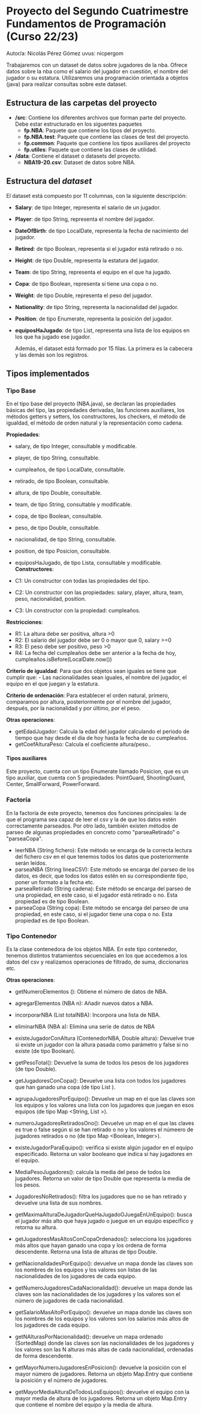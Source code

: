 # Proyecto del Segundo Cuatrimestre Fundamentos de Programación (Curso  22/23)
Autor/a: Nicolás Pérez Gómez  uvus: nicpergom

Trabajaremos con un dataset de datos sobre jugadores de la nba. 
Ofrece datos sobre la nba como el salario del jugador en cuestión, 
el nombre del jugador o su estatura.
Utilizaremos una programación orientada a objetos (java) para realizar consultas sobre este dataset.


## Estructura de las carpetas del proyecto

* **/src**: Contiene los diferentes archivos que forman parte del proyecto. Debe estar estructurado en los siguentes paquetes
  * **fp.NBA**: Paquete que contiene los tipos del proyecto.
  * **fp.NBA.test**: Paquete que contiene las clases de test del proyecto.
  * **fp.common**: Paquete que contiene los tipos auxiliares del proyecto
  * **fp.utiles**:  Paquete que contiene las clases de utilidad. 
* **/data**: Contiene el dataset o datasets del proyecto.
    * **NBA19-20.csv**: Dataset de datos sobre NBA.
    
## Estructura del *dataset*

El dataset está compuesto por 11 columnas, con la siguiente descripción:

* **Salary**: de tipo Integer, representa el salario de un jugador.
* **Player**: de tipo String, representa el nombre del jugador.
* **DateOfBirth**: de tipo LocalDate, representa la fecha de nacimiento del jugador.
* **Retired**: de tipo Boolean, representa si el jugador está retirado o no.
* **Height**: de tipo Double, representa la estatura del jugador.
* **Team**: de tipo String, representa el equipo en el que ha jugado.
* **Copa**: de tipo Boolean, representa si tiene una copa o no.
* **Weight**: de tipo Double, representa el peso del jugador.
* **Nationality**: de tipo String, representa la nacionalidad del jugador.
* **Position**: de tipo Enumerate, representa la posición del jugador.
* **equiposHaJugado**: de tipo List<String>, representa una lista de los equipos en los que ha jugado ese jugador.
	
	Además, el dataset está formado por 15 filas. La primera es la cabecera y las demás son los registros. 

## Tipos implementados



### Tipo Base
En el tipo base del proyecto (NBA.java), se declaran las propiedades básicas del tipo, las propiedades derivadas, las funciones auxiliares, los métodos getters y setters, los constructores, los checkers, el método de igualdad, el método de orden natural y la representación como cadena.

**Propiedades**:

- salary, de tipo Integer, consultable y modificable. 
- player, de tipo String, consultable. 
- cumpleaños, de tipo LocalDate, consultable.
- retirado, de tipo Boolean, consultable.
- altura, de tipo Double, consultable.
- team, de tipo String, consultable y modificable.
- copa, de tipo Boolean, consultable.
- peso, de tipo Double, consultable.
- nacionalidad, de tipo String, consultable.
- position, de tipo Posicion, consultable.
- equiposHaJugado, de tipo Lista, consultable y modificable.
**Constructores**: 

- C1: Un constructor con todas las propiedades del tipo.
- C2: Un constructor con las propiedades: salary, player, altura, team, peso, nacionalidad, position.
- C3: Un constructor con la propiedad: cumpleaños.

**Restricciones**:
 
- R1: La altura debe ser positiva, altura >0
- R2: El salario del jugador debe ser 0 o mayor que 0, salary >=0
- R3: El peso debe ser positivo, peso >0
- R4: La fecha del cumpleaños debe ser anterior a la fecha de hoy, cumpleaños.isBefore(LocalDate.now())

**Criterio de igualdad**: Para que dos objetos sean iguales se tiene que cumplir que:
	- Las nacionalidades sean iguales, el nombre del jugador, el equipo en el que juegan y la estatura.

**Criterio de ordenación**: Para establecer el orden natural, primero, comparamos por altura, posteriormente por el nombre del jugador, después, por la nacionalidad y por último, por el peso.

**Otras operaciones**:
 
-	getEdadJugador: Calcula la edad del jugador calculando el periodo de tiempo que hay desde el dia de hoy hasta la fecha de su cumpleaños.
- 	getCoefAlturaPeso: Calcula el coeficiente altura/peso..

#### Tipos auxiliares
Este proyecto, cuenta con un tipo Enumerate llamado Posicion, que es un tipo auxiliar, que cuenta con 5 propiedades: PointGuard, ShootingGuard, Center, SmallForward, PowerForward.

### Factoría
En la factoría de este proyecto, tenemos dos funciones principales: la de que el programa sea capaz de leer el csv y la de que los datos estén correctamente parseados. Por otro lado, también existen métodos de parseo de algunas propiedades en concreto como "parseaRetirado" o "parseaCopa".
- leerNBA (String fichero): Este método se encarga de la correcta lectura del fichero csv en el que tenemos todos los datos que posteriormente serán leídos.
- parseaNBA (String lineaCSV): Este método se encarga del parseo de los datos, es decir, que todos los datos estén en su correspondiente tipo, poner un formato a la fecha etc.
- parseaRetirado (String cadena): Este método se encarga del parseo de una propiedad, en este caso, si el jugador está retirado o no. Esta propiedad es de tipo Boolean.
- parseaCopa (String copa): Este método se encarga del parseo de una propiedad, en este caso, si el jugador tiene una copa o no. Esta propiedad es de tipo Boolean.

### Tipo Contenedor

Es la clase contenedora de los objetos NBA. En este tipo contenedor, tenemos distintos tratamientos secuenciales en los que accedemos a los datos del csv y realizamos operaciones de filtrado, de suma, diccionarios etc.


**Otras operaciones**:
 
-	getNumeroElementos (): Obtiene el número de datos de NBA.
- 	agregarElementos (NBA n): Añadir nuevos datos a NBA.
-	incorporarNBA (List <NBA> totalNBA): Incorpora una lista de NBA.
- 	eliminarNBA (NBA a): Elimina una serie de datos de NBA
-	existeJugadorConAltura (ContenedorNBA, Double altura): Devuelve true si existe un jugador con la altura pasada como parámetro y false si no 	existe (de tipo Boolean).
-	getPesoTotal(): Devuelve la suma de todos los pesos de los jugadores (de tipo Double).
-	getJugadoresConCopa(): Devuelve una lista con todos los jugadores que han ganado una copa (de tipo List <String>).
-	agrupaJugadoresPorEquipo(): Devuelve un map en el que las claves son los equipos y los valores una lista con los jugadores que juegan en 	esos equipos (de tipo Map <String, List <String>>).
-	numeroJugadoresRetiradosOno(): Devuelve un map en el que las claves es true o false según si se han retirado o no y los valores el númeero 	de jugadores retirados o no (de tipo Map <Boolean, Integer>).
- 	existeJugadorParaEquipo(): verifica si existe algún jugador en el equipo especificado. Retorna un valor booleano que indica si hay jugadores en el equipo.

- 	MediaPesoJugadores(): calcula la media del peso de todos los jugadores. Retorna un valor de tipo Double que representa la media de los pesos.

- 	JugadoresNoRetirados(): filtra los jugadores que no se han retirado y devuelve una lista de sus nombres.

- 	getMaximaAlturaDeJugadorQueHaJugadoOJuegaEnUnEquipo(): busca el jugador más alto que haya jugado o juegue en un equipo específico y retorna su altura.

- 	getJugadoresMasAltosConCopaOrdenados(): selecciona los jugadores más altos que hayan ganado una copa y los ordena de forma descendente. Retorna una lista de alturas de tipo Double.

- 	getNacionalidadesPorEquipo(): devuelve un mapa donde las claves son los nombres de los equipos y los valores son listas de las nacionalidades de los jugadores de cada equipo.

- 	getNumeroJugadoresCadaNacionalidad(): devuelve un mapa donde las claves son las nacionalidades de los jugadores y los valores son el número de jugadores de cada nacionalidad.

- 	getSalarioMasAltoPorEquipo(): devuelve un mapa donde las claves son los nombres de los equipos y los valores son los salarios más altos de los jugadores de cada equipo.

- 	getNAlturasPorNacionalidad(): devuelve un mapa ordenado (SortedMap) donde las claves son las nacionalidades de los jugadores y los valores son las N alturas más altas de cada nacionalidad, ordenadas de forma descendente.

- 	getMayorNumeroJugadoresEnPosicion(): devuelve la posición con el mayor número de jugadores. Retorna un objeto Map.Entry que contiene la posición y el número de jugadores.

- 	getMayorMediaAlturaDeTodosLosEquipos():	 devuelve el equipo con la mayor media de altura de los jugadores. Retorna un objeto Map.Entry que contiene el nombre del equipo y la media de altura.


















